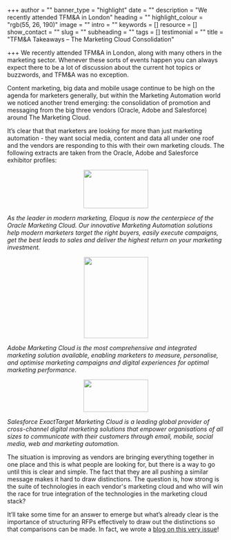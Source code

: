 +++
author = ""
banner_type = "highlight"
date = ""
description = "We recently attended TFM&A in London"
heading = ""
highlight_colour = "rgb(55, 26, 190)"
image = ""
intro = ""
keywords = []
resource = []
show_contact = ""
slug = ""
subheading = ""
tags = []
testimonial = ""
title = "TFM&A Takeaways – The Marketing Cloud Consolidation"

+++
We recently attended TFM&A in London, along with many others in the marketing sector. Whenever these sorts of events happen you can always expect there to be a lot of discussion about the current hot topics or buzzwords, and TFM&A was no exception.

Content marketing, big data and mobile usage continue to be high on the agenda for marketers generally, but within the Marketing Automation world we noticed another trend emerging: the consolidation of promotion and messaging from the big three vendors (Oracle, Adobe and Salesforce) around The Marketing Cloud.

It’s clear that that marketers are looking for more than just marketing automation - they want social media, content and data all under one roof and the vendors are responding to this with their own marketing clouds. The following extracts are taken from the Oracle, Adobe and Salesforce exhibitor profiles:

<p style="text-align: center;"><img src="https://crmtdigital.com/sites/default/files/Oracle.jpg" alt="" width="150" height="89"></p>

_As the leader in modern marketing, Eloqua is now the centerpiece of the Oracle Marketing Cloud. Our innovative Marketing Automation solutions help modern marketers target the right buyers, easily execute campaigns, get the best leads to sales and deliver the highest return on your marketing investment._

<p style="text-align: center;"><img src="https://crmtdigital.com/sites/default/files/Adobe.jpg" alt="" width="149" height="188"></p>

_Adobe Marketing Cloud is the most comprehensive and integrated marketing solution available, enabling marketers to measure, personalise, and optimise marketing campaigns and digital experiences for optimal marketing performance._

<p><img style="display: block; margin-left: auto; margin-right: auto;" src="https://crmtdigital.com/sites/default/files/Salesforce.jpg" alt="" width="150" height="75"></p>

_Salesforce ExactTarget Marketing Cloud is a leading global provider of cross-channel digital marketing solutions that empower organisations of all sizes to communicate with their customers through email, mobile, social media, web and marketing automation._

The situation is improving as vendors are bringing everything together in one place and this is what people are looking for, but there is a way to go until this is clear and simple. The fact that they are all pushing a similar message makes it hard to draw distinctions. The question is, how strong is the suite of technologies in each vendor's marketing cloud and who will win the race for true integration of the technologies in the marketing cloud stack?

It’ll take some time for an answer to emerge but what’s already clear is the importance of structuring RFPs effectively to draw out the distinctions so that comparisons can be made. In fact, we wrote a [blog on this very issue](https://www.crmtechnologies.com/blog/2014/03/03/are-you-asking-the-right-questions-in-your-marketing-automation-rfp/)!